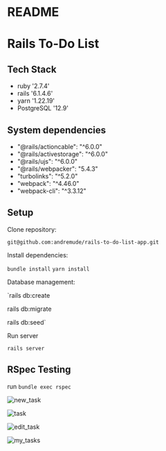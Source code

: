 # README

# Rails To-Do List

## Tech Stack
   * ruby '2.7.4'
   * rails '6.1.4.6'
   * yarn '1.22.19'
   * PostgreSQL '12.9'

## System dependencies
   * "@rails/actioncable": "^6.0.0"
   * "@rails/activestorage": "^6.0.0"
   * "@rails/ujs": "^6.0.0"
   * "@rails/webpacker": "5.4.3"
   * "turbolinks": "^5.2.0"
   * "webpack": "^4.46.0"
   * "webpack-cli": "^3.3.12"

## Setup

Clone repository: 

`git@github.com:andremude/rails-to-do-list-app.git`

Install dependencies: 

`bundle install`
`yarn install`

Database management:

`rails db:create
  
rails db:migrate
  
rails db:seed`
  
Run server

  `rails server`

## RSpec Testing

run `bundle exec rspec`


![new_task](https://user-images.githubusercontent.com/71613801/158030505-f27fcab1-51fb-4a4f-b2c4-267885c0f73e.png)

![task](https://user-images.githubusercontent.com/71613801/158030506-96138cdb-32c4-4a4c-b0e0-93f787d7c472.png)

![edit_task](https://user-images.githubusercontent.com/71613801/158030508-fc307141-983b-4cd3-a694-84804aa35969.png)

![my_tasks](https://user-images.githubusercontent.com/71613801/158030510-4e343718-fe84-4f1d-a2a1-b1123ddd2660.png)
